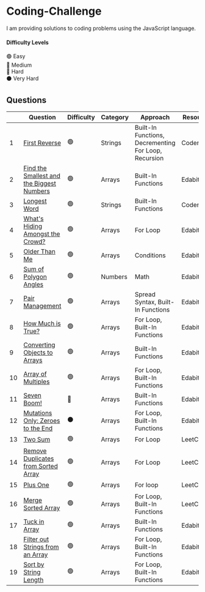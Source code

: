 # Coding-Challenge
I am providing solutions to coding problems using the JavaScript language.
#### Difficulty Levels

🟢 Easy  
🔵 Medium  
🔴 Hard  
⚫️ Very Hard

## Questions

| | Question                                                      | Difficulty | Category             | Approach                 |Resource|
|-| ------------------------------------------------------------- | ---------- | -------------------- | ------------------------ |-----|
|1| [First Reverse](First%20Reverse.md) |     🟢     | Strings             | Built-In Functions, Decrementing For Loop, Recursion  | Coderbyte|
|2| [Find the Smallest and the Biggest Numbers](Find%20the%20Smallest%20and%20Biggest%20Numbers.md)| 🟢| Arrays | Built-In Functions|Edabit|
|3| [Longest Word](Longest%20Word.md)                           |     🟢     |       Strings       | Built-In Functions  |Coderbyte|
|4| [What's Hiding Amongst the Crowd?](What's%20Hiding%20Amongst%20the%20Crowd%3F.md)  |     🟢     |       Arrays       | For Loop  |Edabit|
|5| [Older Than Me](Older%20Than%20Me.md)  |     🟢     |       Arrays       | Conditions  | Edabit|
|6|[Sum of Polygon Angles](Sum%20of%20Polygon%20Angles.md) |     🟢     |       Numbers       | Math  | Edabit|
|7|[Pair Management](Pair%20Management.md)  |     🟢     |       Arrays       | Spread Syntax, Built-In Functions  | Edabit|
|8|[How Much is True?](How%20Much%20is%20True%3F.md)  |     🟢     |       Arrays       |  For Loop, Built-In Functions | Edabit|
|9|[Converting Objects to Arrays](Converting%20Objects%20to%20Arrays.md)   |     🟢     |       Arrays       |  Built-In Functions |Edabit|
|10|[Array of Multiples](Array%20of%20Multiples.md)   |     🟢     |       Arrays       |  For Loop, Built-In Functions |Edabit|
|11|[Seven Boom!](Seven%20Boom!.md)   |     🔵   |       Arrays       |  Built-In Functions |Edabit|
|12|[Mutations Only: Zeroes to the End](https://github.com/Code1PK/Coding-Challenge/blob/main/Mutations%20Only:%20Zeroes%20to%20the%20End.md)|⚫️|Arrays|   For Loop, Built-In Functions |Edabit|
|13|[Two Sum](Two%20Sum.md)  |     🟢     |       Arrays       |  For Loop | LeetCode |
|14|[Remove Duplicates from Sorted Array](Remove%20Duplicates%20from%20Sorted%20Array.md)   |     🟢     |       Arrays       |  For Loop | LeetCode |
|15|[Plus One](Plus%20One.md)   |     🟢     |       Arrays       |  For loop | LeetCode |
|16|[Merge Sorted Array](Merge%20Sorted%20Array.md)   |     🟢     |       Arrays       |  For Loop, Built-In Functions | LeetCode |
|17|[Tuck in Array](Tuck%20in%20Array.md)   |     🟢     |       Arrays       |  Built-In Functions | Edabit|
|18|[Filter out Strings from an Array](Filter%20out%20Strings%20from%20an%20Array.md)   |     🟢     |       Arrays       |  For Loop, Built-In Functions | Edabit|
|19|[Sort by String Length](Sort%20by%20String%20Length.md)   |     🟢     |       Arrays       |  For Loop, Built-In Functions | Edabit|
